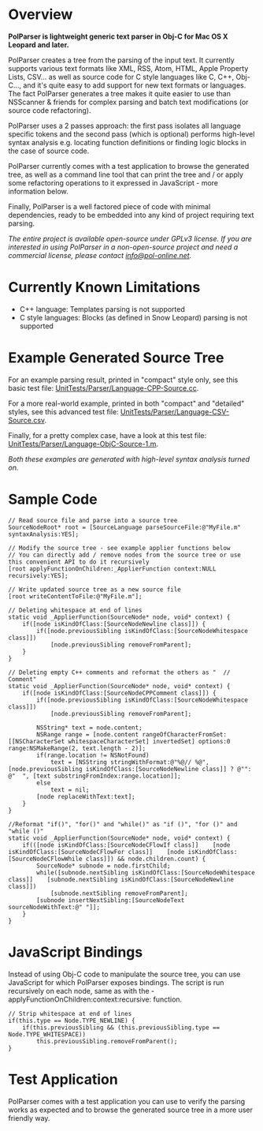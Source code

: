 Overview
========

**PolParser is lightweight generic text parser in Obj-C for Mac OS X Leopard and later.**

PolParser creates a tree from the parsing of the input text. It currently supports various text formats like XML, RSS, Atom, HTML, Apple Property Lists, CSV... as well as source code for C style languages like C, C++, Obj-C..., and it's quite easy to add support for new text formats or languages. The fact PolParser generates a tree makes it quite easier to use than NSScanner & friends for complex parsing and batch text modifications (or source code refactoring).

PolParser uses a 2 passes approach: the first pass isolates all language specific tokens and the second pass (which is optional) performs high-level syntax analysis e.g. locating function definitions or finding logic blocks in the case of source code.

PolParser currently comes with a test application to browse the generated tree, as well as a command line tool that can print the tree and / or apply some refactoring operations to it expressed in JavaScript - more information below.

Finally, PolParser is a well factored piece of code with minimal dependencies, ready to be embedded into any kind of project requiring text parsing.

*The entire project is available open-source under GPLv3 license. If you are interested in using PolParser in a non-open-source project and need a commercial license, please contact info@pol-online.net.*

Currently Known Limitations
===========================

 * C++ language: Templates parsing is not supported
 * C style languages: Blocks (as defined in Snow Leopard) parsing is not supported

Example Generated Source Tree
=============================

For an example parsing result, printed in "compact" style only, see this basic test file: [UnitTests/Parser/Language-CPP-Source.cc](UnitTests/Parser/Language-CPP-Source.cc).

For a more real-world example, printed in both "compact" and "detailed" styles, see this advanced test file: [UnitTests/Parser/Language-CSV-Source.csv](UnitTests/Parser/Language-CSV-Source.csv).

Finally, for a pretty complex case, have a look at this test file: [UnitTests/Parser/Language-ObjC-Source-1.m](UnitTests/Parser/Language-ObjC-Source-1.m).

*Both these examples are generated with high-level syntax analysis turned on.*

Sample Code
===========

```
// Read source file and parse into a source tree
SourceNodeRoot* root = [SourceLanguage parseSourceFile:@"MyFile.m" syntaxAnalysis:YES];

// Modify the source tree - see example applier functions below
// You can directly add / remove nodes from the source tree or use this convenient API to do it recursively
[root applyFunctionOnChildren:_ApplierFunction context:NULL recursively:YES];

// Write updated source tree as a new source file
[root writeContentToFile:@"MyFile.m"];
```

```
// Deleting whitespace at end of lines
static void _ApplierFunction(SourceNode* node, void* context) {
    if([node isKindOfClass:[SourceNodeNewline class]]) {
        if([node.previousSibling isKindOfClass:[SourceNodeWhitespace class]])
            [node.previousSibling removeFromParent];
    }
}
```

```
// Deleting empty C++ comments and reformat the others as "  // Comment"
static void _ApplierFunction(SourceNode* node, void* context) {
    if([node isKindOfClass:[SourceNodeCPPComment class]]) {
        if([node.previousSibling isKindOfClass:[SourceNodeWhitespace class]])
            [node.previousSibling removeFromParent];
        
        NSString* text = node.content;
        NSRange range = [node.content rangeOfCharacterFromSet:[[NSCharacterSet whitespaceCharacterSet] invertedSet] options:0 range:NSMakeRange(2, text.length - 2)];
        if(range.location != NSNotFound)
            text = [NSString stringWithFormat:@"%@// %@", [node.previousSibling isKindOfClass:[SourceNodeNewline class]] ? @"": @"  ", [text substringFromIndex:range.location]];
        else
            text = nil;
        [node replaceWithText:text];
    }
}
```

```
//Reformat "if()", "for()" and "while()" as "if ()", "for ()" and "while ()"
static void _ApplierFunction(SourceNode* node, void* context) {
    if(([node isKindOfClass:[SourceNodeCFlowIf class]]    [node isKindOfClass:[SourceNodeCFlowFor class]]    [node isKindOfClass:[SourceNodeCFlowWhile class]]) && node.children.count) {
        SourceNode* subnode = node.firstChild;
        while([subnode.nextSibling isKindOfClass:[SourceNodeWhitespace class]]    [subnode.nextSibling isKindOfClass:[SourceNodeNewline class]])
            [subnode.nextSibling removeFromParent];
        [subnode insertNextSibling:[SourceNodeText sourceNodeWithText:@" "]];
    }
}
```

JavaScript Bindings
===================

Instead of using Obj-C code to manipulate the source tree, you can use JavaScript for which PolParser exposes bindings. The script is run recursively on each node, same as with the -applyFunctionOnChildren:context:recursive: function.

```
// Strip whitespace at end of lines
if(this.type == Node.TYPE_NEWLINE) {
    if(this.previousSibling && (this.previousSibling.type == Node.TYPE_WHITESPACE))
    	this.previousSibling.removeFromParent();
}
```

Test Application
================

PolParser comes with a test application you can use to verify the parsing works as expected and to browse the generated source tree in a more user friendly way.
